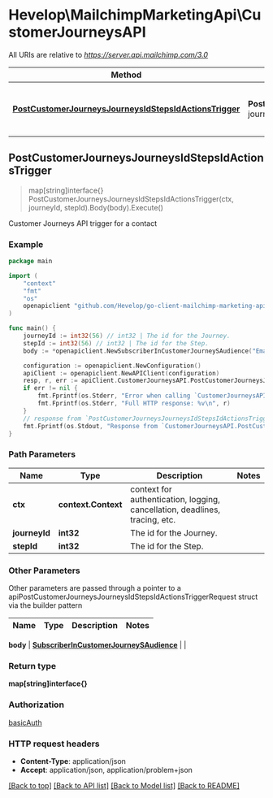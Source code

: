 # Hevelop\MailchimpMarketingApi\CustomerJourneysAPI

All URIs are relative to *https://server.api.mailchimp.com/3.0*

Method | HTTP request | Description
------------- | ------------- | -------------
[**PostCustomerJourneysJourneysIdStepsIdActionsTrigger**](CustomerJourneysAPI.md#PostCustomerJourneysJourneysIdStepsIdActionsTrigger) | **Post** /customer-journeys/journeys/{journey_id}/steps/{step_id}/actions/trigger | Customer Journeys API trigger for a contact



## PostCustomerJourneysJourneysIdStepsIdActionsTrigger

> map[string]interface{} PostCustomerJourneysJourneysIdStepsIdActionsTrigger(ctx, journeyId, stepId).Body(body).Execute()

Customer Journeys API trigger for a contact



### Example

```go
package main

import (
	"context"
	"fmt"
	"os"
	openapiclient "github.com/Hevelop/go-client-mailchimp-marketing-api"
)

func main() {
	journeyId := int32(56) // int32 | The id for the Journey.
	stepId := int32(56) // int32 | The id for the Step.
	body := *openapiclient.NewSubscriberInCustomerJourneySAudience("EmailAddress_example") // SubscriberInCustomerJourneySAudience | 

	configuration := openapiclient.NewConfiguration()
	apiClient := openapiclient.NewAPIClient(configuration)
	resp, r, err := apiClient.CustomerJourneysAPI.PostCustomerJourneysJourneysIdStepsIdActionsTrigger(context.Background(), journeyId, stepId).Body(body).Execute()
	if err != nil {
		fmt.Fprintf(os.Stderr, "Error when calling `CustomerJourneysAPI.PostCustomerJourneysJourneysIdStepsIdActionsTrigger``: %v\n", err)
		fmt.Fprintf(os.Stderr, "Full HTTP response: %v\n", r)
	}
	// response from `PostCustomerJourneysJourneysIdStepsIdActionsTrigger`: map[string]interface{}
	fmt.Fprintf(os.Stdout, "Response from `CustomerJourneysAPI.PostCustomerJourneysJourneysIdStepsIdActionsTrigger`: %v\n", resp)
}
```

### Path Parameters


Name | Type | Description  | Notes
------------- | ------------- | ------------- | -------------
**ctx** | **context.Context** | context for authentication, logging, cancellation, deadlines, tracing, etc.
**journeyId** | **int32** | The id for the Journey. | 
**stepId** | **int32** | The id for the Step. | 

### Other Parameters

Other parameters are passed through a pointer to a apiPostCustomerJourneysJourneysIdStepsIdActionsTriggerRequest struct via the builder pattern


Name | Type | Description  | Notes
------------- | ------------- | ------------- | -------------


 **body** | [**SubscriberInCustomerJourneySAudience**](SubscriberInCustomerJourneySAudience.md) |  | 

### Return type

**map[string]interface{}**

### Authorization

[basicAuth](../README.md#basicAuth)

### HTTP request headers

- **Content-Type**: application/json
- **Accept**: application/json, application/problem+json

[[Back to top]](#) [[Back to API list]](../README.md#documentation-for-api-endpoints)
[[Back to Model list]](../README.md#documentation-for-models)
[[Back to README]](../README.md)

